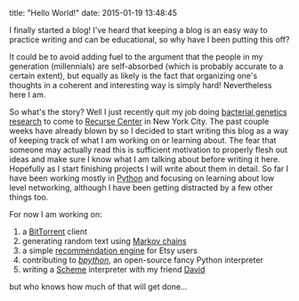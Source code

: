 title:  "Hello World!"
date:   2015-01-19 13:48:45

I finally started a blog! I've heard that keeping a blog is an easy way to practice writing and can be educational, so why have I been putting this off?

It could be to avoid adding fuel to the argument that the people in my generation (millennials) are self-absorbed (which is probably accurate to a certain extent), but equally as likely is the fact that organizing one's thoughts in a coherent and interesting way is simply hard! Nevertheless here I am.

So what's the story? Well I just recently quit my job doing [bacterial genetics research][molmicro] to come to [Recurse Center][rc] in New York City. The past couple weeks have already blown by so I decided to start writing this blog as a way of keeping track of what I am working on or learning about. The fear that someone may actually read this is sufficient motivation to properly flesh out ideas and make sure I know what I am talking about before writing it here. Hopefully as I start finishing projects I will write about them in detail. So far I have been working mostly in [Python][py] and focusing on learning about low level networking, although I have been getting distracted by a few other things too.

For now I am working on:

1. a [BitTorrent][bittorent] client
2. generating random text using [Markov chains][mk]
3. a simple [recommendation engine][filter] for Etsy users
4. contributing to [*bpython*][bpython], an open-source fancy Python interpreter
5. writing a [Scheme][scheme] interpreter with my friend [David][david]

but who knows how much of that will get done...


[molmicro]: http://onlinelibrary.wiley.com/doi/10.1111/mmi.12856/abstract
[rc]: https://www.recurse.com
[py]: https://www.python.org/
[bittorent]: http://en.wikipedia.org/wiki/BitTorrent
[mk]: http://en.wikipedia.org/wiki/Markov_chain#Markov_text_generators
[filter]: http://en.wikipedia.org/wiki/Collaborative_filtering
[bpython]: http://www.bpython-interpreter.org/
[scheme]: http://en.wikipedia.org/wiki/Scheme_%28programming_language%29
[david]: http://davo.io/
